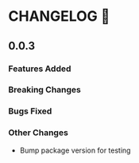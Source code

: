 # CHANGELOG 📝

## 0.0.3

### Features Added

### Breaking Changes

### Bugs Fixed

### Other Changes

- Bump package version for testing
